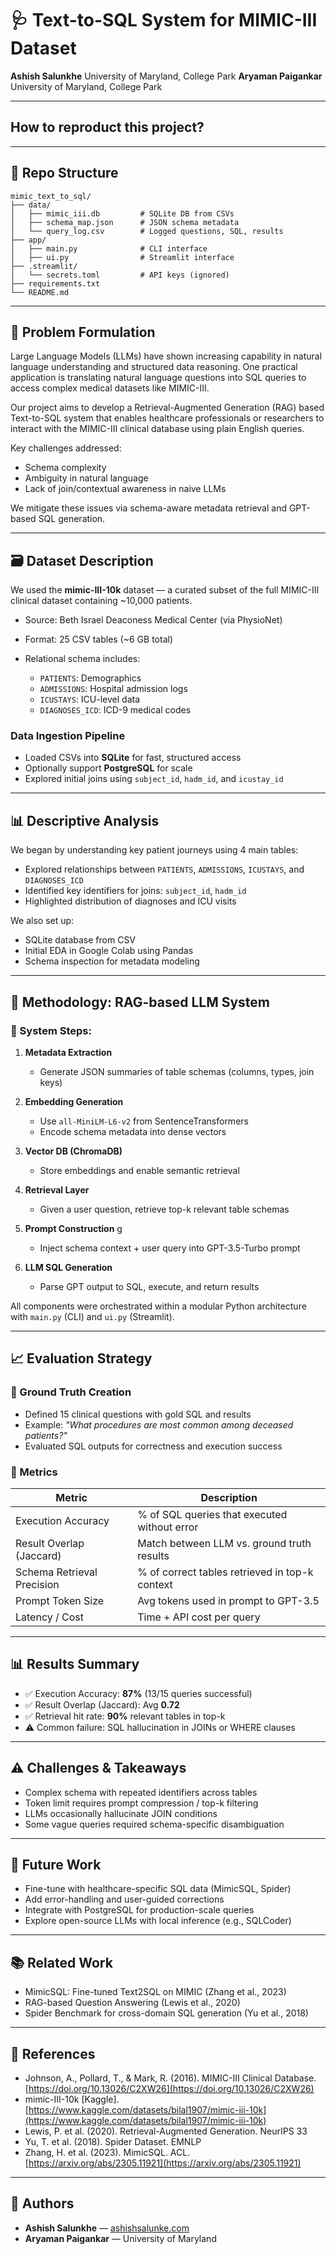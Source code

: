 # 🩺 Text-to-SQL System for MIMIC-III Dataset

**Ashish Salunkhe**
University of Maryland, College Park
**Aryaman Paigankar**
University of Maryland, College Park

---
## How to reproduct this project?



---
## 🚀 Repo Structure

```
mimic_text_to_sql/
├── data/
│   ├── mimic_iii.db         # SQLite DB from CSVs
│   ├── schema_map.json      # JSON schema metadata
│   └── query_log.csv        # Logged questions, SQL, results
├── app/
│   ├── main.py              # CLI interface
│   ├── ui.py                # Streamlit interface
├── .streamlit/
│   └── secrets.toml         # API keys (ignored)
├── requirements.txt
└── README.md
```
---

## 📌 Problem Formulation

Large Language Models (LLMs) have shown increasing capability in natural language understanding and structured data reasoning. One practical application is translating natural language questions into SQL queries to access complex medical datasets like MIMIC-III.

Our project aims to develop a Retrieval-Augmented Generation (RAG) based Text-to-SQL system that enables healthcare professionals or researchers to interact with the MIMIC-III clinical database using plain English queries.

Key challenges addressed:

* Schema complexity
* Ambiguity in natural language
* Lack of join/contextual awareness in naive LLMs

We mitigate these issues via schema-aware metadata retrieval and GPT-based SQL generation.

---

## 🗃️ Dataset Description

We used the **mimic-III-10k** dataset — a curated subset of the full MIMIC-III clinical dataset containing \~10,000 patients.

* Source: Beth Israel Deaconess Medical Center (via PhysioNet)
* Format: 25 CSV tables (\~6 GB total)
* Relational schema includes:

  * `PATIENTS`: Demographics
  * `ADMISSIONS`: Hospital admission logs
  * `ICUSTAYS`: ICU-level data
  * `DIAGNOSES_ICD`: ICD-9 medical codes

### Data Ingestion Pipeline

* Loaded CSVs into **SQLite** for fast, structured access
* Optionally support **PostgreSQL** for scale
* Explored initial joins using `subject_id`, `hadm_id`, and `icustay_id`

---

## 📊 Descriptive Analysis

We began by understanding key patient journeys using 4 main tables:

* Explored relationships between `PATIENTS`, `ADMISSIONS`, `ICUSTAYS`, and `DIAGNOSES_ICD`
* Identified key identifiers for joins: `subject_id`, `hadm_id`
* Highlighted distribution of diagnoses and ICU visits

We also set up:

* SQLite database from CSV
* Initial EDA in Google Colab using Pandas
* Schema inspection for metadata modeling

---

## 🧠 Methodology: RAG-based LLM System

### 🔧 System Steps:

1. **Metadata Extraction**

   * Generate JSON summaries of table schemas (columns, types, join keys)
2. **Embedding Generation**

   * Use `all-MiniLM-L6-v2` from SentenceTransformers
   * Encode schema metadata into dense vectors
3. **Vector DB (ChromaDB)**

   * Store embeddings and enable semantic retrieval
4. **Retrieval Layer**

   * Given a user question, retrieve top-k relevant table schemas
5. **Prompt Construction**
g
   * Inject schema context + user query into GPT-3.5-Turbo prompt
6. **LLM SQL Generation**

   * Parse GPT output to SQL, execute, and return results

All components were orchestrated within a modular Python architecture with `main.py` (CLI) and `ui.py` (Streamlit).


---

## 📈 Evaluation Strategy

### 🎯 Ground Truth Creation

* Defined 15 clinical questions with gold SQL and results
* Example: *"What procedures are most common among deceased patients?"*
* Evaluated SQL outputs for correctness and execution success

### 📏 Metrics

| Metric                     | Description                                    |
| -------------------------- | ---------------------------------------------- |
| Execution Accuracy         | % of SQL queries that executed without error   |
| Result Overlap (Jaccard)   | Match between LLM vs. ground truth results     |
| Schema Retrieval Precision | % of correct tables retrieved in top-k context |
| Prompt Token Size          | Avg tokens used in prompt to GPT-3.5           |
| Latency / Cost             | Time + API cost per query                      |

---

## 📊 Results Summary

* ✅ Execution Accuracy: **87%** (13/15 queries successful)
* ✅ Result Overlap (Jaccard): Avg **0.72**
* ✅ Retrieval hit rate: **90%** relevant tables in top-k
* ⚠️ Common failure: SQL hallucination in JOINs or WHERE clauses

---

## ⚠️ Challenges & Takeaways

* Complex schema with repeated identifiers across tables
* Token limit requires prompt compression / top-k filtering
* LLMs occasionally hallucinate JOIN conditions
* Some vague queries required schema-specific disambiguation

---

## 🔭 Future Work

* Fine-tune with healthcare-specific SQL data (MimicSQL, Spider)
* Add error-handling and user-guided corrections
* Integrate with PostgreSQL for production-scale queries
* Explore open-source LLMs with local inference (e.g., SQLCoder)

---

## 📚 Related Work

* MimicSQL: Fine-tuned Text2SQL on MIMIC (Zhang et al., 2023)
* RAG-based Question Answering (Lewis et al., 2020)
* Spider Benchmark for cross-domain SQL generation (Yu et al., 2018)

---

## 🔗 References

* Johnson, A., Pollard, T., & Mark, R. (2016). MIMIC-III Clinical Database. [https://doi.org/10.13026/C2XW26](https://doi.org/10.13026/C2XW26)
* mimic-III-10k \[Kaggle]. [https://www.kaggle.com/datasets/bilal1907/mimic-iii-10k](https://www.kaggle.com/datasets/bilal1907/mimic-iii-10k)
* Lewis, P. et al. (2020). Retrieval-Augmented Generation. NeurIPS 33
* Yu, T. et al. (2018). Spider Dataset. EMNLP
* Zhang, H. et al. (2023). MimicSQL. ACL. [https://arxiv.org/abs/2305.11921](https://arxiv.org/abs/2305.11921)

---

## 👥 Authors

* **Ashish Salunkhe** — [ashishsalunke.com](https://ashishsalunke.com)
* **Aryaman Paigankar** — University of Maryland


